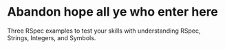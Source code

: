 # Abandon hope all ye who enter here

Three RSpec examples to test your skills with understanding RSpec, Strings, Integers, and Symbols.